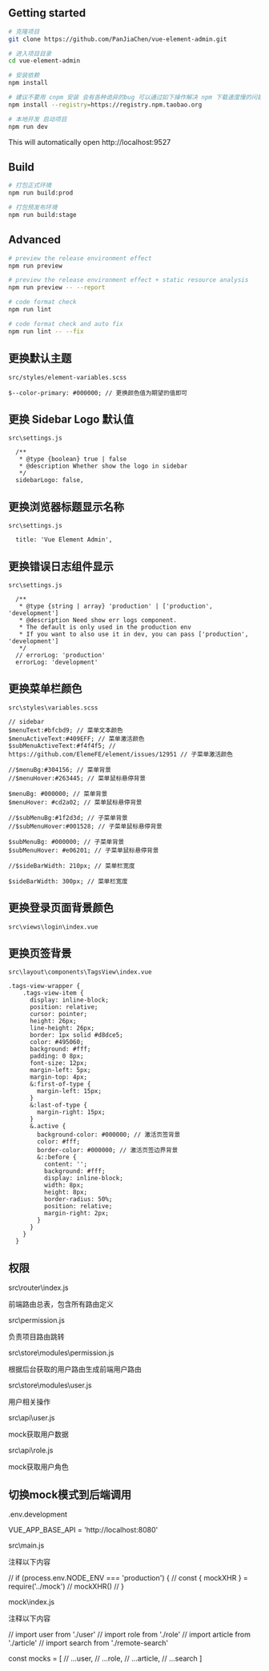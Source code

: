 
## Getting started

```bash
# 克隆项目
git clone https://github.com/PanJiaChen/vue-element-admin.git

# 进入项目目录
cd vue-element-admin

# 安装依赖
npm install

# 建议不要用 cnpm 安装 会有各种诡异的bug 可以通过如下操作解决 npm 下载速度慢的问题
npm install --registry=https://registry.npm.taobao.org

# 本地开发 启动项目
npm run dev

```

This will automatically open http://localhost:9527

## Build

```bash
# 打包正式环境
npm run build:prod

# 打包预发布环境
npm run build:stage
```

## Advanced

```bash
# preview the release environment effect
npm run preview

# preview the release environment effect + static resource analysis
npm run preview -- --report

# code format check
npm run lint

# code format check and auto fix
npm run lint -- --fix
```

## 更换默认主题

``````
src/styles/element-variables.scss

$--color-primary: #000000; // 更换颜色值为期望的值即可
``````

## 更换 Sidebar Logo 默认值

``````
src\settings.js

  /**
   * @type {boolean} true | false
   * @description Whether show the logo in sidebar
   */
  sidebarLogo: false,
``````

## 更换浏览器标题显示名称

``````
src\settings.js

  title: 'Vue Element Admin',
``````

## 更换错误日志组件显示

``````
src\settings.js

  /**
   * @type {string | array} 'production' | ['production', 'development']
   * @description Need show err logs component.
   * The default is only used in the production env
   * If you want to also use it in dev, you can pass ['production', 'development']
   */
  // errorLog: 'production'
  errorLog: 'development'
``````

## 更换菜单栏颜色

``````
src\styles\variables.scss

// sidebar
$menuText:#bfcbd9; // 菜单文本颜色
$menuActiveText:#409EFF; // 菜单激活颜色
$subMenuActiveText:#f4f4f5; // https://github.com/ElemeFE/element/issues/12951 // 子菜单激活颜色

//$menuBg:#304156; // 菜单背景
//$menuHover:#263445; // 菜单鼠标悬停背景

$menuBg: #000000; // 菜单背景
$menuHover: #cd2a02; // 菜单鼠标悬停背景

//$subMenuBg:#1f2d3d; // 子菜单背景
//$subMenuHover:#001528; // 子菜单鼠标悬停背景

$subMenuBg: #000000; // 子菜单背景
$subMenuHover: #e06201; // 子菜单鼠标悬停背景

//$sideBarWidth: 210px; // 菜单栏宽度

$sideBarWidth: 300px; // 菜单栏宽度

``````

## 更换登录页面背景颜色

``````
src\views\login\index.vue

``````

## 更换页签背景

``````
src\layout\components\TagsView\index.vue

.tags-view-wrapper {
    .tags-view-item {
      display: inline-block;
      position: relative;
      cursor: pointer;
      height: 26px;
      line-height: 26px;
      border: 1px solid #d8dce5;
      color: #495060;
      background: #fff;
      padding: 0 8px;
      font-size: 12px;
      margin-left: 5px;
      margin-top: 4px;
      &:first-of-type {
        margin-left: 15px;
      }
      &:last-of-type {
        margin-right: 15px;
      }
      &.active {
        background-color: #000000; // 激活页签背景
        color: #fff;
        border-color: #000000; // 激活页签边界背景
        &::before {
          content: '';
          background: #fff;
          display: inline-block;
          width: 8px;
          height: 8px;
          border-radius: 50%;
          position: relative;
          margin-right: 2px;
        }
      }
    }
  }

``````

## 权限

src\router\index.js

前端路由总表，包含所有路由定义

src\permission.js

负责项目路由跳转

src\store\modules\permission.js

根据后台获取的用户路由生成前端用户路由

src\store\modules\user.js

用户相关操作

src\api\user.js

mock获取用户数据

src\api\role.js

mock获取用户角色

## 切换mock模式到后端调用

.env.development

VUE_APP_BASE_API = 'http://localhost:8080'

src\main.js

注释以下内容

// if (process.env.NODE_ENV === 'production') {
//   const { mockXHR } = require('../mock')
//   mockXHR()
// }

mock\index.js

注释以下内容

// import user from './user'
// import role from './role'
// import article from './article'
// import search from './remote-search'

const mocks = [
  // ...user,
  // ...role,
  // ...article,
  // ...search
]

